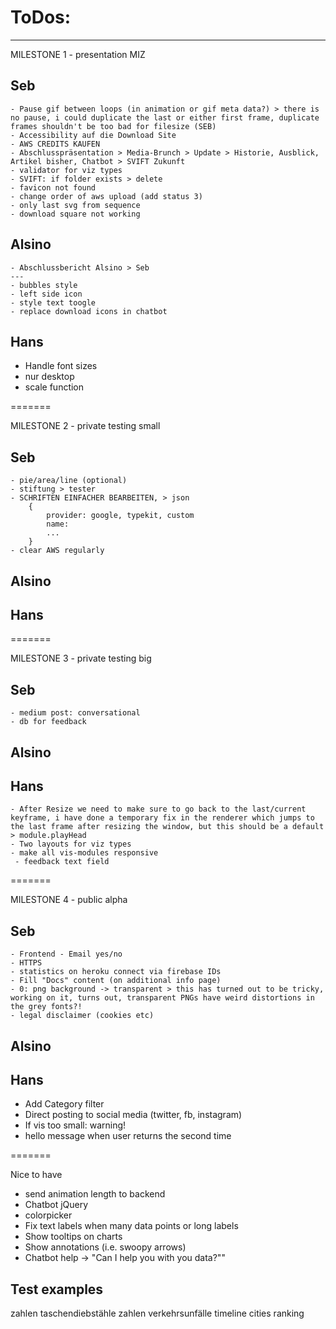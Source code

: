 # ToDos:
---



MILESTONE 1 - presentation MIZ

## Seb
	- Pause gif between loops (in animation or gif meta data?) > there is no pause, i could duplicate the last or either first frame, duplicate frames shouldn't be too bad for filesize (SEB)
	- Accessibility auf die Download Site
	- AWS CREDITS KAUFEN
	- Abschlusspräsentation > Media-Brunch > Update > Historie, Ausblick, Artikel bisher, Chatbot > SVIFT Zukunft
	- validator for viz types
	- SVIFT: if folder exists > delete
	- favicon not found
	- change order of aws upload (add status 3)
	- only last svg from sequence
	- download square not working

## Alsino
	- Abschlussbericht Alsino > Seb
	---
	- bubbles style
	- left side icon
	- style text toogle
	- replace download icons in chatbot

## Hans
- Handle font sizes
- nur desktop
- scale function




=======




MILESTONE 2 - private testing small

## Seb
	- pie/area/line (optional)
	- stiftung > tester
	- SCHRIFTEN EINFACHER BEARBEITEN, > json
		{
			provider: google, typekit, custom
			name: 
			...
		}
	- clear AWS regularly
## Alsino
## Hans




=======




MILESTONE 3 - private testing big

## Seb
	- medium post: conversational
	- db for feedback
## Alsino
## Hans
	- After Resize we need to make sure to go back to the last/current keyframe, i have done a temporary fix in the renderer which jumps to the last frame after resizing the window, but this should be a default > module.playHead
	- Two layouts for viz types
	- make all vis-modules responsive
	 - feedback text field




=======




MILESTONE 4 - public alpha

## Seb
	- Frontend - Email yes/no
	- HTTPS
	- statistics on heroku connect via firebase IDs
	- Fill "Docs" content (on additional info page)
	- 0: png background -> transparent > this has turned out to be tricky, working on it, turns out, transparent PNGs have weird distortions in the grey fonts?!
	- legal disclaimer (cookies etc)

## Alsino
## Hans
- Add Category filter
- Direct posting to social media (twitter, fb, instagram)
- If vis too small: warning!
- hello message when user returns the second time




=======




Nice to have
- send animation length to backend
- Chatbot jQuery
- colorpicker
- Fix text labels when many data points or long labels
- Show tooltips on charts
- Show annotations (i.e. swoopy arrows)
- Chatbot help -> "Can I help you with you data?""





## Test examples 
zahlen taschendiebstähle
zahlen verkehrsunfälle
timeline
cities ranking
